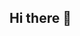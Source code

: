 ## Hi there 👋

<!--
**emmydynamics/emmydynamics** is a ✨ _special_ ✨ repository because its `README.md` (this file) appears on your GitHub profile.

Here are some ideas to get you started:

- 🔭 I’m currently working on ...
- 🌱 I’m currently learning data anayltics
- 👯 I’m looking to collaborate on ...
- 🤔 I’m looking for help with ...
- 💬 Ask me about ...
- 📫 How to reach me: emmiydynamics on twitter
- 😄 Pronouns: ...he
- ⚡ Fun fact: am good
-->
